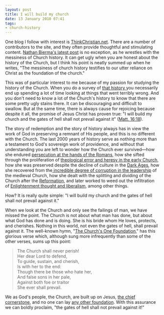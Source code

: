 ```yaml
---
layout: post
title: I will build my church
date: 13 January 2010 07:41
tags:
- church-history
---
```

<p>One blog I follow with interest is <a href="http://www.thinkchristian.net">ThinkChristian.net</a>. There are a number of contributors to the site, and they often provide thoughtful and stimulating content. <a href="http://www.thinkchristian.net/index.php/2010/01/11/the-messiness-of-church-history-thoughts-for-a-new-year/">Nathan Bierma's latest post</a> is no exception, as he wrestles with the messiness of Church history. It can get ugly when you are honest about the history of the Church, but I think his point is neatly summed up when he writes, "The messiness of church history testifies to our utter reliance on Christ as the foundation of the church."</p>
<p>This was of particular interest to me because of my passion for studying the history of the Church. When you do a survey of <a href="http://en.wikipedia.org/wiki/Church_history">that history </a>you necessarily end up spending a lot of time looking at things that went terribly wrong. And you don't need to know a lot of the Church's history to know that there are some pretty ugly stains there. It can be discouraging and difficult to swallow. But at the same time, there is always cause for rejoicing because despite it all, the promise of Jesus Christ has proven true: "I will build my church and the gates of hell shall not prevail against it" (<a href="http://www.biblegateway.com/passage/?search=Matthew%2016:18;&amp;version=47;">Matt. 16:18</a>).</p>
<p>The story of redemption and the story of history always has in view the work of God in preserving a remnant of His people, and this is no different with the Church. The last 2000 years of history serve as nothing more than a testament to God's sovereign work of providence, and without that understanding you are left to wonder how the Church ever survived&mdash;how she endured <a href="http://en.wikipedia.org/wiki/Persecution_of_early_Christians_in_the_Roman_Empire">persecution at the hands of the Romans</a>, how she sifted through the proliferation of <a href="http://en.wikipedia.org/wiki/Early_church#Orthodoxy_and_heterodoxy">theological error and heresy in the early Church</a>, how she was preserved despite the decline of culture in the <a href="http://en.wikipedia.org/wiki/Dark_ages">Dark Ages</a>, how she recovered from the<a href="http://en.wikipedia.org/wiki/History_of_the_Papacy#Medieval_Church"> incredible degree of corruption in the leadership</a> of the medieval Church, how she dealt with the splitting and dividing of the Church after the <a href="http://en.wikipedia.org/wiki/Protestant_Reformation">Reformation</a>, and later worked to weed out the infiltration of <a href="http://en.wikipedia.org/wiki/Liberal_Christianity">Enlightenment thought and liberalism</a>, among other things.&nbsp;</p>
<p>How? It is really quite simple: "I will build my church and the gates of hell shall not prevail against it."</p>
<p>When we look at the Church and only see the failings of man, we have missed the point. The Church is not about what man has done, but about what God has done and is doing. She is his bride whom He loves, protects, and cherishes. Nothing in this world, not even the gates of hell, shall prevail against it. The well-known hymn, "<a href="http://www.cyberhymnal.org/htm/c/h/chofound.htm">The Church's One Foundation</a>," has this glorious verse which, although sung more infrequently than some of the other verses, sums up this point:</p>
<blockquote>
The Church shall never perish!<br />Her dear Lord to defend,<br />To guide, sustain, and cherish,<br />Is with her to the end:<br />Though there be those who hate her,<br />And false sons in her pale,<br />Against both foe or traitor<br />She ever shall prevail.</blockquote>

We as God's people, the Church, are built up on Jesus, <a href="http://www.biblegateway.com/passage/?search=Ephesians%202:19-21;&amp;version=47;">the chief cornerstone</a>, and no one can lay <a href="http://www.biblegateway.com/passage/?search=1%20cor%203:11;&amp;version=47;">any other foundation</a>.  With this assurance we can boldly proclaim, "the gates of hell shall not prevail against it!"
